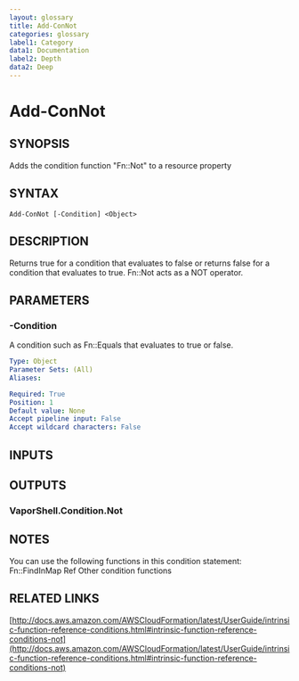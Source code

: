 ```yaml
---
layout: glossary
title: Add-ConNot
categories: glossary
label1: Category
data1: Documentation
label2: Depth
data2: Deep
---
```


# Add-ConNot

## SYNOPSIS
Adds the condition function "Fn::Not" to a resource property

## SYNTAX

```
Add-ConNot [-Condition] <Object>
```

## DESCRIPTION
Returns true for a condition that evaluates to false or returns false for a condition that evaluates to true.
Fn::Not acts as a NOT operator.

## PARAMETERS

### -Condition
A condition such as Fn::Equals that evaluates to true or false.

```yaml
Type: Object
Parameter Sets: (All)
Aliases: 

Required: True
Position: 1
Default value: None
Accept pipeline input: False
Accept wildcard characters: False
```

## INPUTS

## OUTPUTS

### VaporShell.Condition.Not

## NOTES
You can use the following functions in this condition statement:
    Fn::FindInMap
    Ref
    Other condition functions

## RELATED LINKS

[http://docs.aws.amazon.com/AWSCloudFormation/latest/UserGuide/intrinsic-function-reference-conditions.html#intrinsic-function-reference-conditions-not](http://docs.aws.amazon.com/AWSCloudFormation/latest/UserGuide/intrinsic-function-reference-conditions.html#intrinsic-function-reference-conditions-not)

